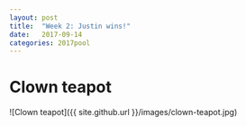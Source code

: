 ```yaml
---
layout: post
title:  "Week 2: Justin wins!"
date:   2017-09-14
categories: 2017pool
---
```

# Clown teapot <br/>
![Clown teapot]({{ site.github.url }}/images/clown-teapot.jpg)
